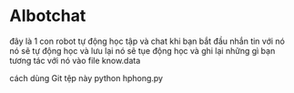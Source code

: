 # AIbotchat
đây là 1 con robot tự động học tập và chat khi bạn bắt đầu nhắn tin với nó nó sẽ tự động học và lưu lại
nó sẽ tụe động học và ghi lại những gì bạn tương tác với nó vào file know.data



cách dùng
Git tệp này
python hphong.py

